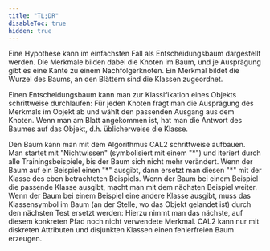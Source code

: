 ```yaml
---
title: "TL;DR"
disableToc: true
hidden: true
---
```



Eine Hypothese kann im einfachsten Fall als Entscheidungsbaum dargestellt werden. Die Merkmale bilden
dabei die Knoten im Baum, und je Ausprägung gibt es eine Kante zu einem Nachfolgerknoten. Ein Merkmal
bildet die Wurzel des Baums, an den Blättern sind die Klassen zugeordnet.

Einen Entscheidungsbaum kann man zur Klassifikation eines Objekts schrittweise durchlaufen: Für jeden
Knoten fragt man die Ausprägung des Merkmals im Objekt ab und wählt den passenden Ausgang aus dem Knoten.
Wenn man am Blatt angekommen ist, hat man die Antwort des Baumes auf das Objekt, d.h. üblicherweise die
Klasse.

Den Baum kann man mit dem Algorithmus CAL2 schrittweise aufbauen. Man startet mit "Nichtwissen" (symbolisiert
mit einem "\*") und iteriert durch alle Trainingsbeispiele, bis der Baum sich nicht mehr verändert. Wenn
der Baum auf ein Beispiel einen "\*" ausgibt, dann ersetzt man diesen "\*" mit der Klasse des eben betrachteten
Beispiels. Wenn der Baum bei einem Beispiel die passende Klasse ausgibt, macht man mit dem nächsten Beispiel
weiter. Wenn der Baum bei einem Beispiel eine andere Klasse ausgibt, muss das Klassensymbol im Baum (an
der Stelle, wo das Objekt gelandet ist) durch den nächsten Test ersetzt werden: Hierzu nimmt man das nächste,
auf diesem konkreten Pfad noch nicht verwendete Merkmal. CAL2 kann nur mit diskreten Attributen und disjunkten
Klassen einen fehlerfreien Baum erzeugen.
